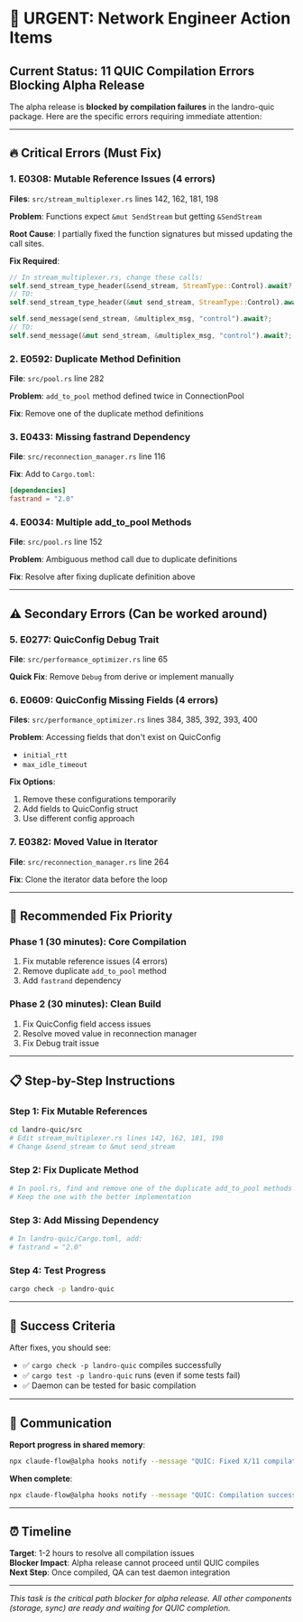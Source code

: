 # 🚨 URGENT: Network Engineer Action Items

## Current Status: 11 QUIC Compilation Errors Blocking Alpha Release

The alpha release is **blocked by compilation failures** in the landro-quic package. Here are the specific errors requiring immediate attention:

---

## 🔥 Critical Errors (Must Fix)

### 1. **E0308: Mutable Reference Issues (4 errors)**
**Files**: `src/stream_multiplexer.rs` lines 142, 162, 181, 198

**Problem**: Functions expect `&mut SendStream` but getting `&SendStream`

**Root Cause**: I partially fixed the function signatures but missed updating the call sites.

**Fix Required**:
```rust
// In stream_multiplexer.rs, change these calls:
self.send_stream_type_header(&send_stream, StreamType::Control).await?;
// TO:
self.send_stream_type_header(&mut send_stream, StreamType::Control).await?;

self.send_message(send_stream, &multiplex_msg, "control").await?;
// TO:  
self.send_message(&mut send_stream, &multiplex_msg, "control").await?;
```

### 2. **E0592: Duplicate Method Definition**
**File**: `src/pool.rs` line 282

**Problem**: `add_to_pool` method defined twice in ConnectionPool

**Fix**: Remove one of the duplicate method definitions

### 3. **E0433: Missing fastrand Dependency**
**File**: `src/reconnection_manager.rs` line 116

**Fix**: Add to `Cargo.toml`:
```toml
[dependencies]
fastrand = "2.0"
```

### 4. **E0034: Multiple add_to_pool Methods**
**File**: `src/pool.rs` line 152

**Problem**: Ambiguous method call due to duplicate definitions

**Fix**: Resolve after fixing duplicate definition above

---

## ⚠️ Secondary Errors (Can be worked around)

### 5. **E0277: QuicConfig Debug Trait**
**File**: `src/performance_optimizer.rs` line 65

**Quick Fix**: Remove `Debug` from derive or implement manually

### 6. **E0609: QuicConfig Missing Fields (4 errors)**
**Files**: `src/performance_optimizer.rs` lines 384, 385, 392, 393, 400

**Problem**: Accessing fields that don't exist on QuicConfig
- `initial_rtt`
- `max_idle_timeout`

**Fix Options**:
1. Remove these configurations temporarily
2. Add fields to QuicConfig struct
3. Use different config approach

### 7. **E0382: Moved Value in Iterator**
**File**: `src/reconnection_manager.rs` line 264

**Fix**: Clone the iterator data before the loop

---

## 🎯 Recommended Fix Priority

### Phase 1 (30 minutes): Core Compilation
1. Fix mutable reference issues (4 errors)
2. Remove duplicate `add_to_pool` method 
3. Add `fastrand` dependency

### Phase 2 (30 minutes): Clean Build
1. Fix QuicConfig field access issues
2. Resolve moved value in reconnection manager
3. Fix Debug trait issue

---

## 📋 Step-by-Step Instructions

### Step 1: Fix Mutable References
```bash
cd landro-quic/src
# Edit stream_multiplexer.rs lines 142, 162, 181, 198
# Change &send_stream to &mut send_stream
```

### Step 2: Fix Duplicate Method
```bash
# In pool.rs, find and remove one of the duplicate add_to_pool methods
# Keep the one with the better implementation
```

### Step 3: Add Missing Dependency
```bash
# In landro-quic/Cargo.toml, add:
# fastrand = "2.0"
```

### Step 4: Test Progress
```bash
cargo check -p landro-quic
```

---

## 🚀 Success Criteria

After fixes, you should see:
- ✅ `cargo check -p landro-quic` compiles successfully
- ✅ `cargo test -p landro-quic` runs (even if some tests fail)
- ✅ Daemon can be tested for basic compilation

---

## 💬 Communication

**Report progress in shared memory**:
```bash
npx claude-flow@alpha hooks notify --message "QUIC: Fixed X/11 compilation errors"
```

**When complete**:
```bash
npx claude-flow@alpha hooks notify --message "QUIC: Compilation successful! Ready for integration testing"
```

---

## ⏰ Timeline

**Target**: 1-2 hours to resolve all compilation issues  
**Blocker Impact**: Alpha release cannot proceed until QUIC compiles  
**Next Step**: Once compiled, QA can test daemon integration

---

*This task is the critical path blocker for alpha release. All other components (storage, sync) are ready and waiting for QUIC completion.*